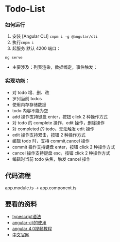# Todo-List

### 如何运行
1. 安装 [Angular CLI] `cnpm i -g @angular/cli`
2. 执行`cnpm i`
3. 起服务 默认 4200 端口：

```
ng serve

```

* 主要涉及：列表渲染，数据绑定，事件触发；

### 实现功能：

* 对 todo 增、删、改
* 罗列当前 todos
* 使用内存存储数据
* todo 内容不能为空
* add 操作支持键盘 enter，按钮 click 2 种操作方式
* 对 todo 的 complete 操作，edit 操作，删除操作
* 对 completed 的 todo，无法触发 edit 操作
* edit 操作支持双击，按钮 2 种操作方式
* 编辑 todo 时，支持 commit,cancel 操作
* commit 操作支持键盘 enter，按钮 click 2 种操作方式
* cancel 操作支持键盘 esc，按钮 click 2 种操作方式
* 编辑时当前 todo 失焦，触发 cancel 操作


## 代码流程
app.module.ts -> app.component.ts

## 要看的资料
- [typescript语法](http://www.imooc.com/learn/763)
- [angular-cli的使用](http://www.imooc.com/learn/851)
- [angular 4.0视频教程](http://list.youku.com/albumlist/show/id_50981408)
- [中文官网](https://angular.cn)
